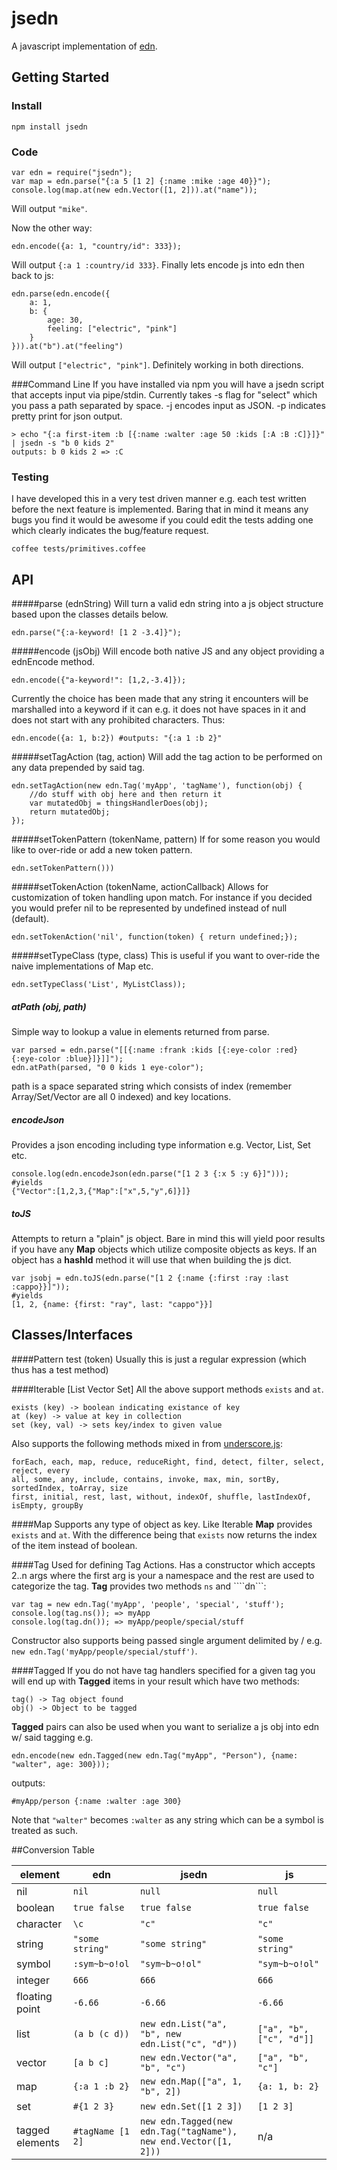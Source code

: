 jsedn
=====

A javascript implementation of [edn](https://github.com/richhickey/edn). 

## Getting Started

### Install
	npm install jsedn

### Code
	var edn = require("jsedn");
	var map = edn.parse("{:a 5 [1 2] {:name :mike :age 40}}");
	console.log(map.at(new edn.Vector([1, 2])).at("name"));

Will output ```"mike"```.

Now the other way:

	edn.encode({a: 1, "country/id": 333});

Will output ```{:a 1 :country/id 333}```. Finally lets encode js into edn then back to js:

	edn.parse(edn.encode({
		a: 1, 
		b: {
			age: 30, 
			feeling: ["electric", "pink"]
		}
	})).at("b").at("feeling")
Will output ```["electric", "pink"]```. Definitely working in both directions. 

###Command Line
If you have installed via npm you will have a jsedn script that accepts input via pipe/stdin. Currently takes -s flag for "select" which you pass a path separated by space. -j encodes input as JSON. -p indicates pretty print for json output.

	> echo "{:a first-item :b [{:name :walter :age 50 :kids [:A :B :C]}]}" | jsedn -s "b 0 kids 2"
	outputs: b 0 kids 2 => :C
	
### Testing
I have developed this in a very test driven manner e.g. each test written  before the next feature is implemented. Baring that in mind it means any bugs you find it would be awesome if you could edit the tests adding one which clearly indicates the bug/feature request.

	coffee tests/primitives.coffee
	
## API
#####parse (ednString)
Will turn a valid edn string into a js object structure based upon the classes details below.

	edn.parse("{:a-keyword! [1 2 -3.4]}");


#####encode (jsObj)
Will encode both native JS and any object providing a ednEncode method.

	edn.encode({"a-keyword!": [1,2,-3.4]});

Currently the choice has been made that any string it encounters will be marshalled into a keyword if it can e.g. it does not have spaces in it and does not start with any prohibited characters. Thus:

	edn.encode({a: 1, b:2}) #outputs: "{:a 1 :b 2}"

#####setTagAction (tag, action)
Will add the tag action to be performed on any data prepended by said tag.

	edn.setTagAction(new edn.Tag('myApp', 'tagName'), function(obj) {
		//do stuff with obj here and then return it
		var mutatedObj = thingsHandlerDoes(obj);
		return mutatedObj;
	});

#####setTokenPattern (tokenName, pattern) 
If for some reason you would like to over-ride or add a new token pattern. 

	edn.setTokenPattern()))

#####setTokenAction (tokenName, actionCallback)
Allows for customization of token handling upon match. For instance if you decided you would prefer nil to be represented by undefined instead of null (default).

	edn.setTokenAction('nil', function(token) { return undefined;});

#####setTypeClass (type, class)
This is useful if you want to over-ride the naive implementations of Map etc. 

	edn.setTypeClass('List', MyListClass));

##### atPath (obj, path)
Simple way to lookup a value in elements returned from parse. 

	var parsed = edn.parse("[[{:name :frank :kids [{:eye-color :red} {:eye-color :blue}]}]]");
	edn.atPath(parsed, "0 0 kids 1 eye-color");
	
path is a space separated string which consists of index (remember Array/Set/Vector are all 0 indexed) and key locations. 

##### encodeJson
Provides a json encoding including type information e.g. Vector, List, Set etc. 

	console.log(edn.encodeJson(edn.parse("[1 2 3 {:x 5 :y 6}]")));
	#yields
	{"Vector":[1,2,3,{"Map":["x",5,"y",6]}]}
	
##### toJS 
Attempts to return a "plain" js object. Bare in mind this will yield poor results if you have any **Map** objects which utilize composite objects as keys. If an object has a **hashId** method it will use that when building the js dict. 

	var jsobj = edn.toJS(edn.parse("[1 2 {:name {:first :ray :last :cappo}}]"));
	#yields
	[1, 2, {name: {first: "ray", last: "cappo"}}]


## Classes/Interfaces

####Pattern
	test (token)
Usually this is just a regular expression (which thus has a test method)

####Iterable [List Vector Set]
All the above support methods ```exists``` and ```at```. 

	exists (key) -> boolean indicating existance of key
	at (key) -> value at key in collection
	set (key, val) -> sets key/index to given value
	
Also supports the following methods mixed in from [underscore.js](http://www.underscorejs.org):
 
	forEach, each, map, reduce, reduceRight, find, detect, filter, select, reject, every
	all, some, any, include, contains, invoke, max, min, sortBy, sortedIndex, toArray, size
	first, initial, rest, last, without, indexOf, shuffle, lastIndexOf, isEmpty, groupBy

####Map
Supports any type of object as key. Like Iterable **Map** provides ```exists``` and ```at```. With the difference being that ```exists``` now returns the index of the item instead of boolean. 

####Tag
Used for defining Tag Actions. Has a constructor which accepts 2..n args where the first arg is your a namespace and the rest are used to categorize the tag. **Tag** provides two methods ```ns``` and ````dn```:

	var tag = new edn.Tag('myApp', 'people', 'special', 'stuff');
	console.log(tag.ns()); => myApp
	console.log(tag.dn()); => myApp/people/special/stuff

Constructor also supports being passed single argument delimited by / e.g. ```new edn.Tag('myApp/people/special/stuff')```. 

####Tagged
If you do not have tag handlers specified for a given tag you will end up with **Tagged** items in your result which have two methods: 

	tag() -> Tag object found
	obj() -> Object to be tagged

**Tagged** pairs can also be used when you want to serialize a js obj into edn w/ said tagging e.g. 
	
	edn.encode(new edn.Tagged(new edn.Tag("myApp", "Person"), {name: "walter", age: 300}));

outputs: 
	
	#myApp/person {:name :walter :age 300}

Note that ```"walter"``` becomes ```:walter``` as any string which can be a symbol is treated as such.

##Conversion Table

| element         | edn                  | jsedn              | js |
| --------------- | -------------------- | ------------------ | --- |
| nil             | ```nil```            | ```null```         | ```null``` | 
| boolean         | ```true false```     | ```true false```   | ```true false``` | 
| character       | ```\c```             | ```"c"```          | ```"c"``` | 
| string          | ```"some string"```  | ```"some string"``` | ```"some string"``` |
| symbol          | ```:sym~b~o!ol```    | ```"sym~b~o!ol"``` | ```"sym~b~o!ol"``` | 
| integer         | ```666```            | ```666```          | ```666``` | 
| floating point  | ```-6.66```          | ```-6.66```        | ```-6.66``` | 
| list            | ```(a b (c d))```    | ```new edn.List("a", "b", new edn.List("c", "d"))``` | ```["a", "b", ["c", "d"]]``` | 
| vector          | ```[a b c]```        | ```new edn.Vector("a", "b", "c")``` | ```["a", "b", "c"]``` |
| map             | ```{:a 1 :b 2}```    | ```new edn.Map(["a", 1, "b", 2])``` | ```{a: 1, b: 2}``` |
| set             | ```#{1 2 3}```       | ```new edn.Set([1 2 3])``` | ```[1 2 3]``` | 
| tagged elements | ```#tagName [1 2]``` | ```new edn.Tagged(new edn.Tag("tagName"), new end.Vector([1, 2]))``` | n/a |




